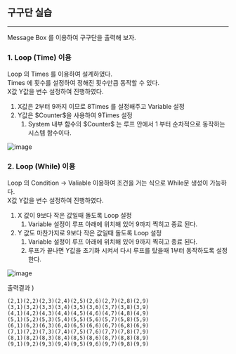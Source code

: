 ## 구구단 실습

---
Message Box 를 이용하여 구구단을 출력해 보자.

### 1. Loop (Time) 이용

Loop 의 Times 를 이용하여 설계하였다.  
Times 에 횟수를 설정하여 정해진 횟수만큼 동작할 수 있다.  
X값 Y값을 변수 설정하여 진행하였다.

1. X값은 2부터 9까지 이므로 8Times 를 설정해주고 Variable 설정
2. Y값은 \$Counter$을 사용하여 9Times 설정
   1. System 내부 함수의 \$Counter$ 는  루프 안에서 1 부터 순차적으로 동작하는 시스템 함수이다.

![image](https://user-images.githubusercontent.com/79305451/140851650-e908d748-eb10-4f1e-bebe-d889195efb8c.png)


### 2. Loop (While) 이용

Loop 의 Condition -> Valiable 이용하여 조건을 거는 식으로 While문 생성이 가능하다.  
X값 Y값을 변수 설정하여 진행하였다.

1. X 값이 9보다 작은 값일때 돌도록 Loop 설정
   1. Variable 설정이 루프 아래에 위치해 있어 9까지 찍히고 종료 된다.
2. Y 값도 마찬가지로 9보다 작은 값일때 돌도록 Loop 설정
   1. Variable 설정이 루프 아래에 위치해 있어 9까지 찍히고 종료 된다.
   2. 루프가 끝나면 Y값을 초기화 시켜서 다시 루프를 탔을때 1부터 동작하도록 설정한다.


![image](https://user-images.githubusercontent.com/79305451/140847040-a020da77-d9a5-45b3-bab0-ecef445ba385.png)


출력결과 ) 
```
(2,1)(2,2)(2,3)(2,4)(2,5)(2,6)(2,7)(2,8)(2,9)
(3,1)(3,2)(3,3)(3,4)(3,5)(3,6)(3,7)(3,8)(3,9)
(4,1)(4,2)(4,3)(4,4)(4,5)(4,6)(4,7)(4,8)(4,9)
(5,1)(5,2)(5,3)(5,4)(5,5)(5,6)(5,7)(5,8)(5,9)
(6,1)(6,2)(6,3)(6,4)(6,5)(6,6)(6,7)(6,8)(6,9)
(7,1)(7,2)(7,3)(7,4)(7,5)(7,6)(7,7)(7,8)(7,9)
(8,1)(8,2)(8,3)(8,4)(8,5)(8,6)(8,7)(8,8)(8,9)
(9,1)(9,2)(9,3)(9,4)(9,5)(9,6)(9,7)(9,8)(9,9)
```
